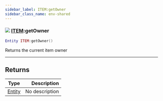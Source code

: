 ```yaml
---
sidebar_label: ITEM:getOwner
sidebar_class_name: env-shared
---
```


### ![](/img/wiki/shared.png) [ITEM](../item/README.md):getOwner

```lua
Entity ITEM:getOwner()
```

Returns the current item owner<br/>

-----------------
## Returns

| Type   | Description |
| ------ | ----------: |
| [Entity](../entity/README.md) | No description |
